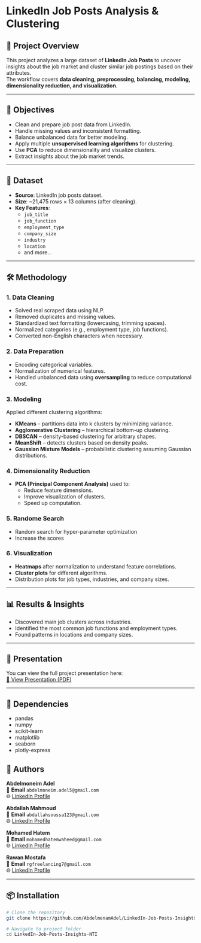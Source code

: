 # LinkedIn Job Posts Analysis & Clustering

## 📌 Project Overview
This project analyzes a large dataset of **LinkedIn Job Posts** to uncover insights about the job market and cluster similar job postings based on their attributes.  
The workflow covers **data cleaning, preprocessing, balancing, modeling, dimensionality reduction, and visualization**.

---

## 🎯 Objectives
- Clean and prepare job post data from LinkedIn.
- Handle missing values and inconsistent formatting.
- Balance unbalanced data for better modeling.
- Apply multiple **unsupervised learning algorithms** for clustering.
- Use **PCA** to reduce dimensionality and visualize clusters.
- Extract insights about the job market trends.

---

## 📂 Dataset
- **Source**: LinkedIn job posts dataset.
- **Size**: ~21,475 rows × 13 columns (after cleaning).
- **Key Features**:
  - `job_title`
  - `job_function`
  - `employment_type`
  - `company_size`
  - `industry`
  - `location`
  - and more…

---

## 🛠 Methodology

### 1. Data Cleaning
- Solved real scraped data using NLP.
- Removed duplicates and missing values.
- Standardized text formatting (lowercasing, trimming spaces).
- Normalized categories (e.g., employment type, job functions).
- Converted non-English characters when necessary.

### 2. Data Preparation
- Encoding categorical variables.
- Normalization of numerical features.
- Handled unbalanced data using **oversampling** to reduce computational cost.

### 3. Modeling
Applied different clustering algorithms:
- **KMeans** – partitions data into k clusters by minimizing variance.
- **Agglomerative Clustering** – hierarchical bottom-up clustering.
- **DBSCAN** – density-based clustering for arbitrary shapes.
- **MeanShift** – detects clusters based on density peaks.
- **Gaussian Mixture Models** – probabilistic clustering assuming Gaussian distributions.

### 4. Dimensionality Reduction
- **PCA (Principal Component Analysis)** used to:
  - Reduce feature dimensions.
  - Improve visualization of clusters.
  - Speed up computation.
    
### 5. Randome Search
 - Random search for hyper-parameter optimization
 - Increase the scores

### 6. Visualization
- **Heatmaps** after normalization to understand feature correlations.
- **Cluster plots** for different algorithms.
- Distribution plots for job types, industries, and company sizes.

---

## 📊 Results & Insights
- Discovered main job clusters across industries.
- Identified the most common job functions and employment types.
- Found patterns in locations and company sizes.

---

## 📑 Presentation
You can view the full project presentation here:  
[📄 View Presentation (PDF)](./LinkedIn_Posts_insights_Presentation.pdf)

---
## 📌 Dependencies
- pandas  
- numpy  
- scikit-learn  
- matplotlib  
- seaborn
- plotly-express

## 👥 Authors

**Abdelmoneim Adel**  
📧 **Email** `abdelmoneim.adel5@gmail.com`  
🌐 [LinkedIn Profile](https://www.linkedin.com/in/abdelmoneim-adel)  

**Abdallah Mahmoud**  
📧 **Email** `abdallahsoussa123@gmail.com`  
🌐 [LinkedIn Profile](https://www.linkedin.com/in/abdallah-mahmoud-6a9058308)  

**Mohamed Hatem**  
📧 **Email** `mohamedhatemwaheed@gmail.com`  
🌐 [LinkedIn Profile](https://www.linkedin.com/in/mohamed-hatem-921936258)  

**Rawan Mostafa**  
📧 **Email** `rgfreelancing7@gmail.com`  
🌐 [LinkedIn Profile](https://www.linkedin.com/in/rawan-elkhemy-0a3bab279)  


---

## 📦 Installation
```bash
# Clone the repository
git clone https://github.com/AbdelmenamAdel/LinkedIn-Job-Posts-Insights-NTI.git

# Navigate to project folder
cd LinkedIn-Job-Posts-Insights-NTI







